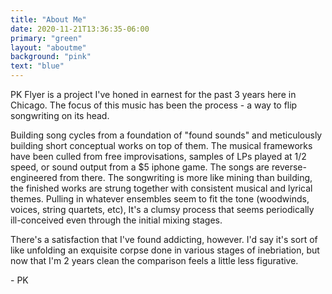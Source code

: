 ```yaml
---
title: "About Me"
date: 2020-11-21T13:36:35-06:00
primary: "green"
layout: "aboutme"
background: "pink"
text: "blue"
---
```



PK Flyer is a project I've honed in earnest for the past 3 years here in Chicago. The focus of this music has been the process - a way to flip songwriting on its head. 

Building song cycles from a foundation of "found sounds" and meticulously building short conceptual works on top of them. The musical frameworks have been culled from free improvisations, samples of LPs played at 1/2 speed, or sound output from a $5 iphone game. The songs are reverse-engineered from there. The songwriting is more like mining than building, the finished works are strung together with consistent musical and lyrical themes. Pulling in whatever ensembles seem to fit the tone (woodwinds, voices, string quartets, etc), It's a clumsy process that seems periodically ill-conceived even through the initial mixing stages. 

There's a satisfaction that I've found addicting, however. I'd say it's sort of like unfolding an exquisite corpse done in various stages of inebriation, but now that I'm 2 years clean the comparison feels a little less figurative. 

\- PK